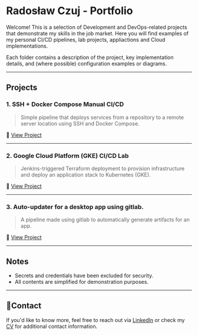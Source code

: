 # Radosław Czuj - Portfolio

Welcome! This is a selection of Development and DevOps-related projects that demonstrate my skills in the job market. Here you will find examples of my personal CI/CD pipelines, lab projects, appliactions and Cloud implementations.

Each folder contains a description of the project, key implementation details, and (where possible) configuration examples or diagrams.

---

## Projects

### 1. SSH + Docker Compose Manual CI/CD
> Simple pipeline that deploys services from a repository to a remote server location using SSH and Docker Compose.

📁 [View Project](./ssh-manual-ci-cd)

---

### 2. Google Cloud Platform (GKE) CI/CD Lab
> Jenkins-triggered Terraform deployment to provision infrastructure and deploy an application stack to Kubernetes (GKE).

📁 [View Project](./gcloud-gke-pipeline)

---

### 3. Auto-updater for a desktop app using gitlab.
> A pipeline made using gitlab to automatically generate artifacts for an app.

📁 [View Project](./gitlab-auto-updater)

---

## Notes
- Secrets and credentials have been excluded for security.
- All contents are simplified for demonstration purposes.

---

## 📧Contact
If you'd like to know more, feel free to reach out via [LinkedIn](https://www.linkedin.com/in/radoslawczuj) or check my [CV](./CV_RadoslawCzuj_DevOps_eng.pdf) for additional contact information.
